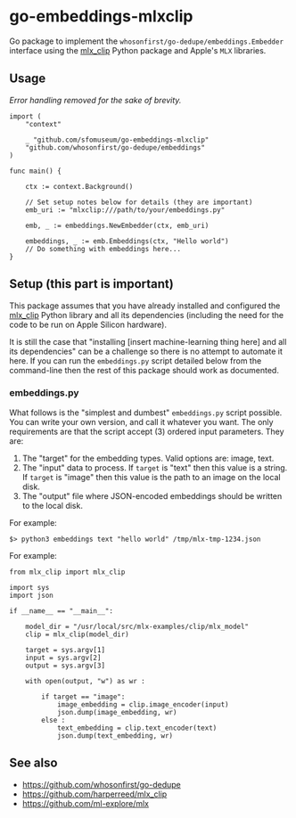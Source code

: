 # go-embeddings-mlxclip

Go package to implement the `whosonfirst/go-dedupe/embeddings.Embedder` interface using the [mlx_clip](https://github.com/harperreed/mlx_clip) Python package and Apple's `MLX` libraries.

## Usage

_Error handling removed for the sake of brevity._

```
import (
	"context"

	_ "github.com/sfomuseum/go-embeddings-mlxclip"
	"github.com/whosonfirst/go-dedupe/embeddings"
)	
	
func main() {

	ctx := context.Background()

	// Set setup notes below for details (they are important)
	emb_uri := "mlxclip:///path/to/your/embeddings.py"
	
	emb, _ := embeddings.NewEmbedder(ctx, emb_uri)

	embeddings, _ := emb.Embeddings(ctx, "Hello world")
	// Do something with embeddings here...
}
```

## Setup (this part is important)

This package assumes that you have already installed and configured the [mlx_clip](https://github.com/harperreed/mlx_clip) Python library and all its dependencies (including the need for the code to be run on Apple Silicon hardware).

It is still the case that "installing [insert machine-learning thing here] and all its dependencies" can be a challenge so there is no attempt to automate it here. If you can run the `embeddings.py` script detailed below from the command-line then the rest of this package should work as documented.

### embeddings.py

What follows is the "simplest and dumbest" `embeddings.py` script possible. You can write your own version, and call it whatever you want. The only requirements are that the script accept (3) ordered input parameters. They are:

1. The "target" for the embedding types. Valid options are: image, text.
2. The "input" data to process. If `target` is "text" then this value is a string. If `target` is "image" then this value is the path to an image on the local disk.
3. The "output" file where JSON-encoded embeddings should be written to the local disk.

For example:

```
$> python3 embeddings text "hello world" /tmp/mlx-tmp-1234.json
```

For example:

```
from mlx_clip import mlx_clip

import sys
import json

if __name__ == "__main__":

    model_dir = "/usr/local/src/mlx-examples/clip/mlx_model"
    clip = mlx_clip(model_dir)

    target = sys.argv[1]
    input = sys.argv[2]
    output = sys.argv[3]

    with open(output, "w") as wr :

        if target == "image":
            image_embedding = clip.image_encoder(input)
            json.dump(image_embedding, wr)
        else :
            text_embedding = clip.text_encoder(text)
            json.dump(text_embedding, wr)
```

## See also

* https://github.com/whosonfirst/go-dedupe
* https://github.com/harperreed/mlx_clip
* https://github.com/ml-explore/mlx